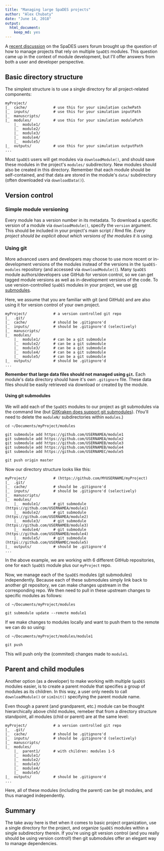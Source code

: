 ```yaml
---
title: "Managing large SpaDES projects"
author: "Alex Chubaty"
date: "June 14, 2018"
output: 
  html_document: 
    keep_md: yes
---
```




A [recent discussion](https://groups.google.com/forum/#!topic/spades-users/DAWOoEGaaZA) on the SpaDES users forum brought up the question of how to manage projects that rely on multiple `SpaDES` modules.
This question came up in the context of module development, but I'll offer answers from both a user and developer perspective.

## Basic directory structure

The simplest structure is to use a single directory for all project-related components:

```
myProject/
|_  cache/            # use this for your simulation cachePath
|_  inputs/           # use this for your simulation inputPath
|_  manuscripts/
|_  modules/          # use this for your simulation modulePath
    |_  module1/
    |_  module2/
    |_  module3/
    |_  module4/
    |_  module5/
|_  outputs/          # use this for your simulation outputPath
...
```

Most `SpaDES` users will get modules via `downloadModule()`, and should save these modules in the project's `modules/` subdirectory.
New modules should also be created in this directory.
Remember that each module should be self-contained, and that data are stored in the module's `data/` subdirectory (often downloaded via `downloadData()`).

## Version control

### Simple module versioning

Every module has a version number in its metadata.
To download a specific version of a module via `downloadModule()`, specify the `version` argument.
This should be included in your project's main script / Rmd file.
*Every project should be explicit about which versions of the modules it is using.*

### Using git

More advanced users and developers may choose to use more recent or in-development versions of the modules instead of the versions in the `SpaDES-modules` repository (and accessed via `downloadModule()`).
Many `SpaDES` module authors/developers use GitHub for version control, so we can get tagged module versions as well as in-development versions of the code.
To use version-controlled `SpaDES` modules in your project, we use [git submodules](https://git-scm.com/book/en/v2/Git-Tools-Submodules).

Here, we assume that you are familiar with git (and GitHub) and are also using it for version control of your own project.

```
myProject/            # a version controlled git repo
|_  .git/
|_  cache/            # should be .gitignore'd
|_  inputs/           # should be .gitignore'd (selectively)
|_  manuscripts/
|_  modules/
    |_  module1/      # can be a git submodule
    |_  module2/      # can be a git submodule
    |_  module3/      # can be a git submodule
    |_  module4/      # can be a git submodule
    |_  module5/      # can be a git submodule
|_  outputs/          # should be .gitignore'd
...
```

**Remember that large data files should not managed using `git`.**
Each module's data directory should have it's own `.gitignore` file.
These data files should be easily retrieved via download or created by the module.

#### Using git submodules

We will add each of the `SpaDES` modules to our project as git submodules via the command line (but [GitKraken does support git submodules](https://support.gitkraken.com/working-with-repositories/submodules)).
(You'll need to delete the `moduleN/` subdirectories within `modules`.)

```
cd ~/Documents/myProject/modules

git submodule add https://github.com/USERNAMEA/module1
git submodule add https://github.com/USERNAMEA/module2
git submodule add https://github.com/USERNAMEB/module3
git submodule add https://github.com/USERNAMEB/module4
git submodule add https://github.com/USERNAMEC/module5

git push origin master
```

Now our directory structure looks like this:

```
myProject/            # (https://github.com/MYUSERNAME/myProject)
|_  .git/
|_  cache/            # should be .gitignore'd
|_  inputs/           # should be .gitignore'd (selectively)
|_  manuscripts/
|_  modules/
    |_  module1/      # git submodule (https://github.com/USERNAMEA/module1)
    |_  module2/      # git submodule (https://github.com/USERNAMEA/module2)
    |_  module3/      # git submodule (https://github.com/USERNAMEB/module3)
    |_  module4/      # git submodule (https://github.com/USERNAMEB/module4)
    |_  module5/      # git submodule (https://github.com/USERNAMEC/module5)
|_  outputs/          # should be .gitignore'd
...
```

In the above example, we are working with 6 different GitHub repositories, one for each `SpaDES` module plus our `myProject` repo.

Now, we manage each of the `SpaDES` modules (git submodules) independently.
Because each of these submodules simply link back to another git repository, we can make changes upstream in the corresponding repo.
We then need to pull in these upstream changes to specific modules as follows:

```
cd ~/Documents/myProject/modules

git submodule update --remote module1
```

If we make changes to modules locally and want to push them to the remote we can do so using:

```
cd ~/Documents/myProject/modules/module1

git push
```

This will push only the (commited) changes made to `module1`.

## Parent and child modules

Another option (as a developer) to make working with multiple `SpaDES` modules easier, is to create a parent module that specifies a group of modules as its children.
In this way, a user only needs to call `downloadModule()` or `simInit()` specifying the parent module name.

Even though a parent (and grandparent, etc.) module can be thought hierarchically above child modules, remeber that from a directory structure standpoint, all modules (chid or parent) are at the same level:

```
myProject/            # a version controlled git repo
|_  .git/
|_  cache/            # should be .gitignore'd
|_  inputs/           # should be .gitignore'd (selectively)
|_  manuscripts/
|_  modules/
    |_  parent1/      # with children: modules 1-5
    |_  module1/
    |_  module2/
    |_  module3/
    |_  module4/
    |_  module5/
|_  outputs/          # should be .gitignore'd
...
```

Here, all of these modules (including the parent) can be git modules, and thus managed independently.

## Summary

The take avay here is thet when it comes to basic project organization, use a single directory for the project, and organize `SpaDES` modules within a single subdirectory therein.
If you're using git version control (and you really should be using version control!) then git submodules offer an elegant way to manage dependencies.
